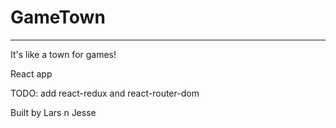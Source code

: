 # GameTown
---
It's like a town for games!

React app

TODO: add react-redux and react-router-dom

Built by Lars n Jesse
